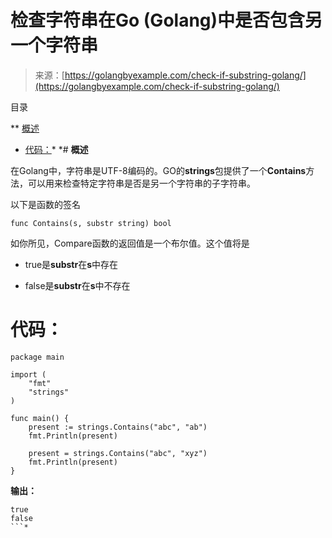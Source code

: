 <!--yml

category: 未分类

date: 2024-10-13 06:11:55

-->

# 检查字符串在Go (Golang)中是否包含另一个字符串

> 来源：[https://golangbyexample.com/check-if-substring-golang/](https://golangbyexample.com/check-if-substring-golang/)

目录

**   [概述](#Overview "Overview")

+   [代码：](#Code "Code:")*  *# **概述**

在Golang中，字符串是UTF-8编码的。GO的**strings**包提供了一个**Contains**方法，可以用来检查特定字符串是否是另一个字符串的子字符串。

以下是函数的签名

```
func Contains(s, substr string) bool
```

如你所见，Compare函数的返回值是一个布尔值。这个值将是

+   true是**substr**在**s**中存在

+   false是**substr**在**s**中不存在

# **代码：**

```
package main

import (
    "fmt"
    "strings"
)

func main() {
    present := strings.Contains("abc", "ab")
    fmt.Println(present)

    present = strings.Contains("abc", "xyz")
    fmt.Println(present)
}
```

**输出：**

```
true
false
```*
